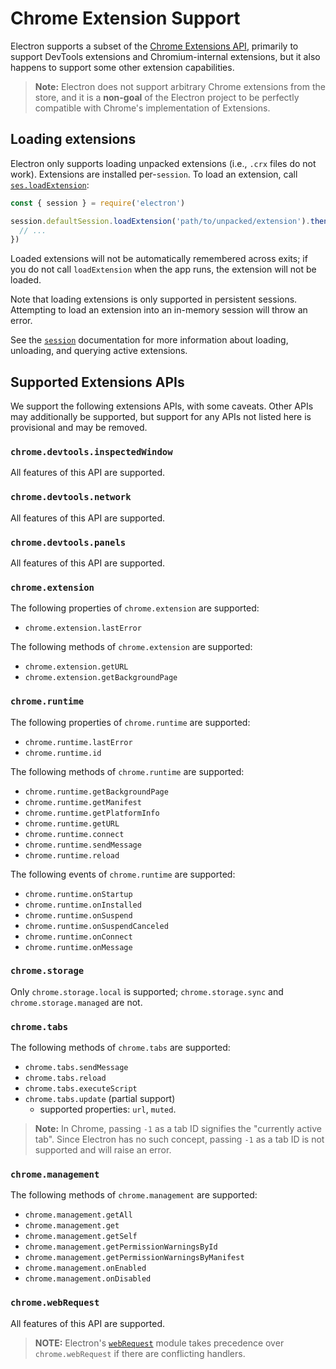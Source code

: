 # Chrome Extension Support

Electron supports a subset of the [Chrome Extensions
API][chrome-extensions-api-index], primarily to support DevTools extensions and
Chromium-internal extensions, but it also happens to support some other
extension capabilities.

[chrome-extensions-api-index]: https://developer.chrome.com/extensions/api_index

> **Note:** Electron does not support arbitrary Chrome extensions from the
> store, and it is a **non-goal** of the Electron project to be perfectly
> compatible with Chrome's implementation of Extensions.

## Loading extensions

Electron only supports loading unpacked extensions (i.e., `.crx` files do not
work). Extensions are installed per-`session`. To load an extension, call
[`ses.loadExtension`](session.md#sesloadextensionpath-options):

```js
const { session } = require('electron')

session.defaultSession.loadExtension('path/to/unpacked/extension').then(({ id }) => {
  // ...
})
```

Loaded extensions will not be automatically remembered across exits; if you do
not call `loadExtension` when the app runs, the extension will not be loaded.

Note that loading extensions is only supported in persistent sessions.
Attempting to load an extension into an in-memory session will throw an error.

See the [`session`](session.md) documentation for more information about
loading, unloading, and querying active extensions.

## Supported Extensions APIs

We support the following extensions APIs, with some caveats. Other APIs may
additionally be supported, but support for any APIs not listed here is
provisional and may be removed.

### `chrome.devtools.inspectedWindow`

All features of this API are supported.

### `chrome.devtools.network`

All features of this API are supported.

### `chrome.devtools.panels`

All features of this API are supported.

### `chrome.extension`

The following properties of `chrome.extension` are supported:

- `chrome.extension.lastError`

The following methods of `chrome.extension` are supported:

- `chrome.extension.getURL`
- `chrome.extension.getBackgroundPage`

### `chrome.runtime`

The following properties of `chrome.runtime` are supported:

- `chrome.runtime.lastError`
- `chrome.runtime.id`

The following methods of `chrome.runtime` are supported:

- `chrome.runtime.getBackgroundPage`
- `chrome.runtime.getManifest`
- `chrome.runtime.getPlatformInfo`
- `chrome.runtime.getURL`
- `chrome.runtime.connect`
- `chrome.runtime.sendMessage`
- `chrome.runtime.reload`

The following events of `chrome.runtime` are supported:

- `chrome.runtime.onStartup`
- `chrome.runtime.onInstalled`
- `chrome.runtime.onSuspend`
- `chrome.runtime.onSuspendCanceled`
- `chrome.runtime.onConnect`
- `chrome.runtime.onMessage`

### `chrome.storage`

Only `chrome.storage.local` is supported; `chrome.storage.sync` and
`chrome.storage.managed` are not.

### `chrome.tabs`

The following methods of `chrome.tabs` are supported:

- `chrome.tabs.sendMessage`
- `chrome.tabs.reload`
- `chrome.tabs.executeScript`
- `chrome.tabs.update` (partial support)
  - supported properties: `url`, `muted`.

> **Note:** In Chrome, passing `-1` as a tab ID signifies the "currently active
> tab". Since Electron has no such concept, passing `-1` as a tab ID is not
> supported and will raise an error.

### `chrome.management`

The following methods of `chrome.management` are supported:

- `chrome.management.getAll`
- `chrome.management.get`
- `chrome.management.getSelf`
- `chrome.management.getPermissionWarningsById`
- `chrome.management.getPermissionWarningsByManifest`
- `chrome.management.onEnabled`
- `chrome.management.onDisabled`

### `chrome.webRequest`

All features of this API are supported.

> **NOTE:** Electron's [`webRequest`](web-request.md) module takes precedence over `chrome.webRequest` if there are conflicting handlers.
